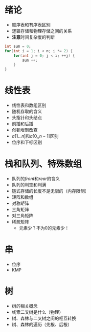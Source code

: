 # 绪论

- 顺序表和有序表区别
- 逻辑存储和物理存储之间的关系
- **注意**时间复杂度的判断

```cpp
int sum = 0;
for(int i = 1; i < n; i *= 2) {
	for(int j = 0; j < i; ++j) {
		sum ++;
	}
}
```



# 线性表

- 线性表和数组区别
- 随机存取的含义
- 头指针和头结点
- 前插和后插
- 创销增删改查
- $a[1...n]$和$a[0,,n-1]$区别
- 位序和下标区别



# 栈和队列、特殊数组

- 队列的$front$和$rear$的含义
- 队列的判空和判满
- 链式存储的长度不是无限的（内存限制）
- 矩阵和数组
- 对称矩阵
- 三角矩阵
- 对三角矩阵
- 稀疏矩阵
  - 元素少？不为0的元素少！



# 串

- 位序
- KMP

# 树

- 树的相关概念
- 线索二叉树是什么（物理）
- 树、森林与二叉树之间的相互转换
- 树、森林的遍历（先根、后根）